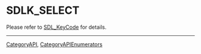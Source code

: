 # SDLK_SELECT

Please refer to [SDL_KeyCode](SDL_KeyCode) for details.

----
[CategoryAPI](CategoryAPI), [CategoryAPIEnumerators](CategoryAPIEnumerators)

